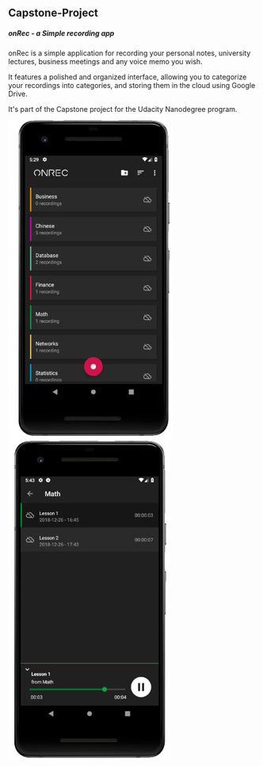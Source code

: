 ## Capstone-Project

##### onRec - a Simple recording app

onRec is a simple application for recording your personal notes, university lectures, business meetings and any voice memo you wish.

It features a polished and organized interface, allowing you to categorize your recordings into categories, 
and storing them in the cloud using Google Drive.

It's part of the Capstone project for the Udacity Nanodegree program.


<p float="left"> 
    <img src="sshots/onrec.png" alt="drawing" width="330"/>
    <img src="sshots/math1.png" alt="drawing" width="323"/>
</p>
